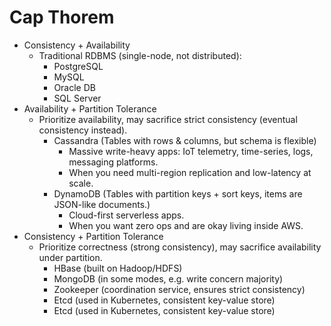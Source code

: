# Cap Thorem

* Consistency + Availability
    - Traditional RDBMS (single-node, not distributed):
        - PostgreSQL 
        - MySQL
        - Oracle DB
        - SQL Server
* Availability + Partition Tolerance
    - Prioritize availability, may sacrifice strict consistency (eventual consistency instead).
        - Cassandra (Tables with rows & columns, but schema is flexible)
            - Massive write-heavy apps: IoT telemetry, time-series, logs, messaging platforms.
            - When you need multi-region replication and low-latency at scale.
        - DynamoDB (Tables with partition keys + sort keys, items are JSON-like documents.)
            - Cloud-first serverless apps.
            - When you want zero ops and are okay living inside AWS.
* Consistency + Partition Tolerance
    - Prioritize correctness (strong consistency), may sacrifice availability under partition.
        - HBase (built on Hadoop/HDFS)
        - MongoDB (in some modes, e.g. write concern majority)
        - Zookeeper (coordination service, ensures strict consistency)
        - Etcd (used in Kubernetes, consistent key-value store)
        - Etcd (used in Kubernetes, consistent key-value store)